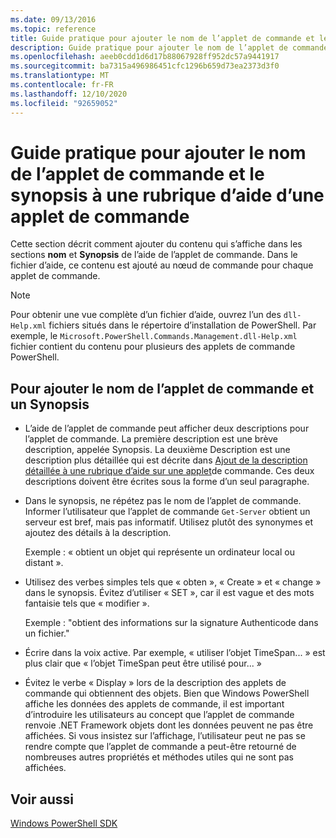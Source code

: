 ```yaml
---
ms.date: 09/13/2016
ms.topic: reference
title: Guide pratique pour ajouter le nom de l’applet de commande et le synopsis à une rubrique d’aide d’une applet de commande
description: Guide pratique pour ajouter le nom de l’applet de commande et le synopsis à une rubrique d’aide d’une applet de commande
ms.openlocfilehash: aeeb0cdd1d6d17b88067928ff952dc57a9441917
ms.sourcegitcommit: ba7315a496986451cfc1296b659d73ea2373d3f0
ms.translationtype: MT
ms.contentlocale: fr-FR
ms.lasthandoff: 12/10/2020
ms.locfileid: "92659052"
---
```

# <a name="how-to-add-the-cmdlet-name-and-synopsis-to-a-cmdlet-help-topic"></a>Guide pratique pour ajouter le nom de l’applet de commande et le synopsis à une rubrique d’aide d’une applet de commande

Cette section décrit comment ajouter du contenu qui s’affiche dans les sections **nom** et **Synopsis** de l’aide de l’applet de commande. Dans le fichier d’aide, ce contenu est ajouté au nœud de commande pour chaque applet de commande.

> [!NOTE]
> Pour obtenir une vue complète d’un fichier d’aide, ouvrez l’un des `dll-Help.xml` fichiers situés dans le répertoire d’installation de PowerShell. Par exemple, le `Microsoft.PowerShell.Commands.Management.dll-Help.xml` fichier contient du contenu pour plusieurs des applets de commande PowerShell.

## <a name="to-add-the-cmdlet-name-and-a-synopsis"></a>Pour ajouter le nom de l’applet de commande et un Synopsis

- L’aide de l’applet de commande peut afficher deux descriptions pour l’applet de commande. La première description est une brève description, appelée Synopsis. La deuxième Description est une description plus détaillée qui est décrite dans [Ajout de la description détaillée à une rubrique d’aide sur une applet](./how-to-add-a-cmdlet-description.md)de commande.
  Ces deux descriptions doivent être écrites sous la forme d’un seul paragraphe.

- Dans le synopsis, ne répétez pas le nom de l’applet de commande. Informer l’utilisateur que l’applet de commande `Get-Server` obtient un serveur est bref, mais pas informatif. Utilisez plutôt des synonymes et ajoutez des détails à la description.

  Exemple : « obtient un objet qui représente un ordinateur local ou distant ».

- Utilisez des verbes simples tels que « obten », « Create » et « change » dans le synopsis. Évitez d’utiliser « SET », car il est vague et des mots fantaisie tels que « modifier ».

  Exemple : "obtient des informations sur la signature Authenticode dans un fichier."

- Écrire dans la voix active. Par exemple, « utiliser l’objet TimeSpan... » est plus clair que « l’objet TimeSpan peut être utilisé pour... »

- Évitez le verbe « Display » lors de la description des applets de commande qui obtiennent des objets. Bien que Windows PowerShell affiche les données des applets de commande, il est important d’introduire les utilisateurs au concept que l’applet de commande renvoie .NET Framework objets dont les données peuvent ne pas être affichées. Si vous insistez sur l’affichage, l’utilisateur peut ne pas se rendre compte que l’applet de commande a peut-être retourné de nombreuses autres propriétés et méthodes utiles qui ne sont pas affichées.

## <a name="see-also"></a>Voir aussi

[Windows PowerShell SDK](../windows-powershell-reference.md)
